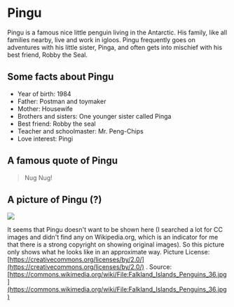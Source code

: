 # Pingu

Pingu is a famous nice little penguin living in the Antarctic. His family, like all families nearby, live and work in igloos. Pingu frequently goes on adventures with his little sister, Pinga, and often gets into mischief with his best friend, Robby the Seal.

## Some facts about Pingu 

* Year of birth: 1984
* Father: Postman and toymaker
* Mother: Housewife
* Brothers and sisters: One younger sister called Pinga
* Best friend: Robby the seal
* Teacher and schoolmaster: Mr. Peng-Chips 
* Love interest: Pingi

## A famous quote of Pingu

> Nug Nug!

## A picture of Pingu (?)

<img src="https://upload.wikimedia.org/wikipedia/commons/a/a1/Falkland_Islands_Penguins_36.jpg" />

It seems that Pingu doesn't want to be shown here (I searched a lot for CC images and didn't find any on Wikipedia.org, which is an indicator for me that there is a strong copyright on showing original images). So this picture only shows what he looks like in an approximate way. Picture License: [https://creativecommons.org/licenses/by/2.0/](https://creativecommons.org/licenses/by/2.0/) . Source: [https://commons.wikimedia.org/wiki/File:Falkland_Islands_Penguins_36.jpg](https://commons.wikimedia.org/wiki/File:Falkland_Islands_Penguins_36.jpg)